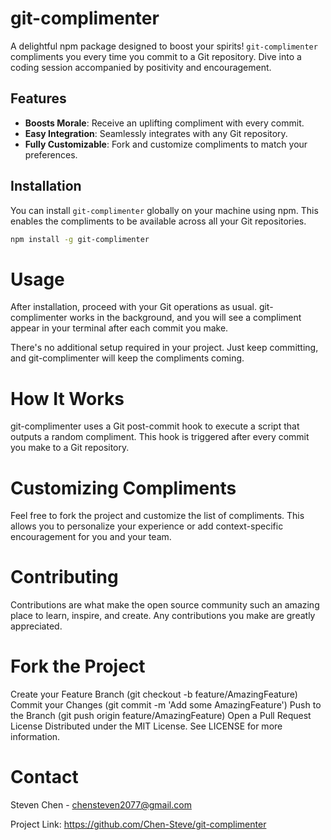 # git-complimenter

A delightful npm package designed to boost your spirits! `git-complimenter` compliments you every time you commit to a Git repository. Dive into a coding session accompanied by positivity and encouragement.

## Features

- **Boosts Morale**: Receive an uplifting compliment with every commit.
- **Easy Integration**: Seamlessly integrates with any Git repository.
- **Fully Customizable**: Fork and customize compliments to match your preferences.

## Installation

You can install `git-complimenter` globally on your machine using npm. This enables the compliments to be available across all your Git repositories.

```bash
npm install -g git-complimenter
```

# Usage
After installation, proceed with your Git operations as usual. git-complimenter works in the background, and you will see a compliment appear in your terminal after each commit you make.

There's no additional setup required in your project. Just keep committing, and git-complimenter will keep the compliments coming.

# How It Works
git-complimenter uses a Git post-commit hook to execute a script that outputs a random compliment. This hook is triggered after every commit you make to a Git repository.

# Customizing Compliments
Feel free to fork the project and customize the list of compliments. This allows you to personalize your experience or add context-specific encouragement for you and your team.

# Contributing
Contributions are what make the open source community such an amazing place to learn, inspire, and create. Any contributions you make are greatly appreciated.

# Fork the Project
Create your Feature Branch (git checkout -b feature/AmazingFeature)
Commit your Changes (git commit -m 'Add some AmazingFeature')
Push to the Branch (git push origin feature/AmazingFeature)
Open a Pull Request
License
Distributed under the MIT License. See LICENSE for more information.

# Contact
Steven Chen - chensteven2077@gmail.com

Project Link: https://github.com/Chen-Steve/git-complimenter